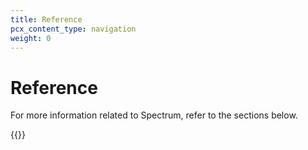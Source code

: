 ```yaml
---
title: Reference
pcx_content_type: navigation
weight: 0
---
```


# Reference

For more information related to Spectrum, refer to the sections below.

{{<directory-listing>}}
